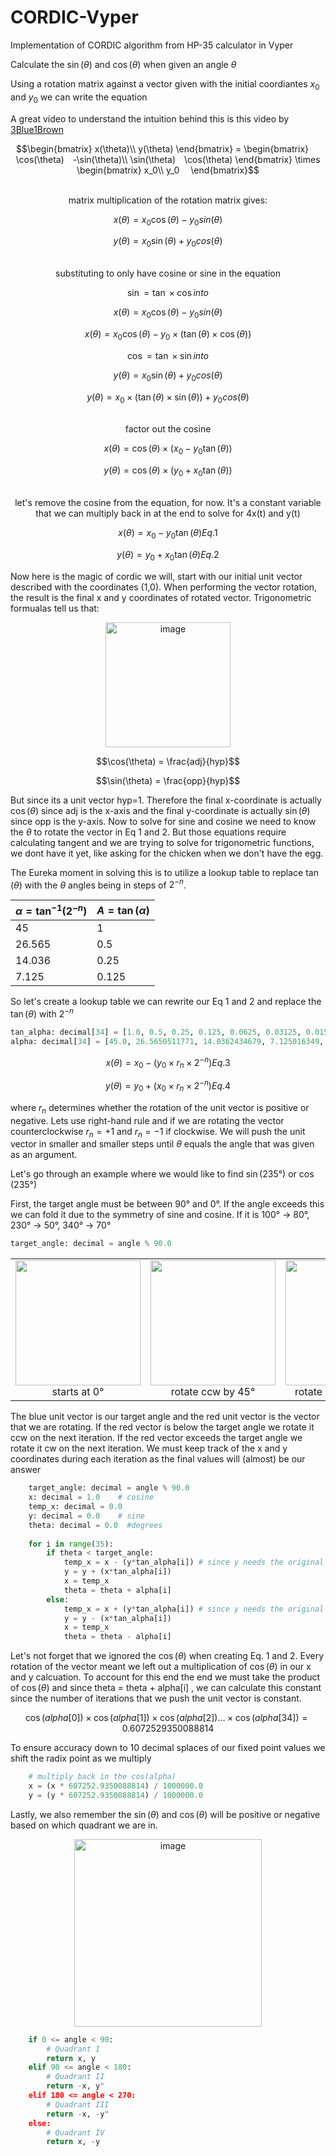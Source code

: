# CORDIC-Vyper
Implementation of CORDIC algorithm from HP-35 calculator in Vyper

Calculate the $`\sin(\theta)`$ and $`\cos(\theta)`$ when given an angle $`\theta`$

Using a rotation matrix against a vector given with the initial coordiantes $`x_0`$ and $`y_0`$ we can write the equation

A great video to understand the intuition behind this is this video by [3Blue1Brown](https://youtu.be/O85OWBJ2ayo)

```math
\begin{bmatrix}
x(\theta)\\
y(\theta)
\end{bmatrix}
=
\begin{bmatrix}
 \cos(\theta) -\sin(\theta)\\
\sin(\theta) \cos(\theta)
\end{bmatrix}
\times
\begin{bmatrix}
x_0\\ 
y_0 
\end{bmatrix}
```
  </br>  
<div align="center">
matrix multiplication of the rotation matrix gives:
</div>

$$x(\theta)=x_0\cos(\theta)-y_0sin(\theta)$$

$$y(\theta)=x_0\sin(\theta)+y_0cos(\theta)$$
  
  </br>    
<div align="center">
substituting to only have cosine or sine in the equation 
</div>

$$\sin=\tan \times \cos into $$

$$x(\theta)=x_0\cos(\theta)-y_0sin(\theta)$$

$$x(\theta)=x_0\cos(\theta)-y_0 \times (\tan(\theta) \times \cos(\theta))$$

$$\cos=\tan \times \sin into $$

$$y(\theta)=x_0\sin(\theta)+y_0cos(\theta)$$

$$y(\theta)=x_0 \times(\tan(\theta) \times \sin(\theta))+y_0cos(\theta)$$

  </br>    
<div align="center">
factor out the cosine
</div>

$$x(\theta)=\cos(\theta) \times (x_0 - y_0\tan(\theta))$$

$$y(\theta)=\cos(\theta) \times (y_0 + x_0\tan(\theta))$$

  </br>    
<div align="center">
let's remove the cosine from the equation, for now. It's a constant variable that we can multiply back in at the end to solve for 4x(t) and y(t) 
</div>

$$x(\theta) = x_0 - y_0\tan(\theta) Eq.1$$

$$y(\theta) = y_0 + x_0\tan(\theta) Eq.2$$

Now here is the magic of cordic we will, start with our initial unit vector described with the coordinates (1,0). When performing the vector rotation, the result is the final x and y coordinates of rotated vector. Trigonometric formualas tell us that:

<p align="center">
  <img width="200" alt="image" src="https://github.com/y00sh/CORDIC-Vyper/assets/90585099/1b7340da-21d6-4510-ad45-5e23ce2c4ebd">
</p>

$$\cos(\theta) = \frac{adj}{hyp}$$

$$\sin(\theta) = \frac{opp}{hyp}$$

But since its a unit vector hyp=1. Therefore the final x-coordinate is actually $`\cos(\theta)`$ since adj is the x-axis and the final y-coordinate is actually $`\sin(\theta)`$ since opp is the y-axis. Now to solve for sine and cosine we need to know the $`\theta`$ to rotate the vector in Eq 1 and 2. But those equations require calculating tangent and we are trying to solve for trigonometric functions, we dont have it yet, like asking for the chicken when we don't have the egg.  

The Eureka moment in solving this is to utilize a lookup table to replace $`\tan(\theta)`$ with the $`\theta`$ angles being in steps of $`2^{-n}`$.  

| $\alpha = \tan^{-1}(2^{-n})$ | $A=\tan(\alpha)$ |
| ------------------------ | -------------- |
| 45                       | 1              |
| 26.565                   | 0.5            |
| 14.036                   | 0.25           |
| 7.125                    | 0.125          |

So let's create a lookup table we can rewrite our Eq 1 and 2 and replace the $`\tan(\theta)`$ with $`2^{-n}`$

```python
tan_alpha: decimal[34] = [1.0, 0.5, 0.25, 0.125, 0.0625, 0.03125, 0.015625, 0.0078125, 0.00390625, 0.001953125, 0.0009765625, 0.0004882813, 0.0002441406, 0.0001220703, 0.0000610352, 0.0000305176, 0.0000152588, 0.0000076294, 0.0000038147, 0.0000019073, 0.0000009537, 0.0000004768, 0.0000002384, 0.0000001192, 0.0000000596, 0.0000000298, 0.0000000149, 0.0000000075, 0.0000000037, 0.0000000019, 0.0000000009, 0.0000000005, 0.0000000002, 0.0000000001] 
alpha: decimal[34] = [45.0, 26.5650511771, 14.0362434679, 7.125016349, 3.576334375, 1.7899106082, 0.8951737102, 0.4476141709, 0.2238105004, 0.1119056771, 0.0559528919, 0.0279764526, 0.0139882271, 0.0069941137, 0.0034970569, 0.0017485284, 0.0008742642, 0.0004371321, 0.0002185661, 0.000109283, 0.0000546415, 0.0000273208, 0.0000136604, 0.0000068302, 0.0000034151, 0.0000017075, 0.0000008538, 0.0000004269, 0.0000002134, 0.0000001067, 0.0000000534, 0.0000000267, 0.0000000133, 0.0000000067]
```

$$x(\theta) = x_0 - (y_0 \times r_n \times 2^{-n}) Eq.3$$

$$y(\theta) = y_0 + (x_0 \times r_n \times 2^{-n}) Eq.4$$

where $`r_n`$ determines whether the rotation of the unit vector is positive or negative. Lets use right-hand rule and if we are rotating the vector counterclockwise $`r_n=+1`$ and $`r_n = -1`$ if clockwise. We will push the unit vector in smaller and smaller steps until $`\theta`$ equals the angle that was given as an argument.

Let's go through an example where we would like to find $`\sin(235°)`$ or $`\cos(235°)`$

First, the target angle must be between 90° and 0°. If the angle exceeds this we can fold it due to the symmetry of sine and cosine. If it is 100° → 80°, 230° → 50°, 340° → 70°

```python
target_angle: decimal = angle % 90.0
```

<table>
  <tr>
    <td align="center"><img src="https://github.com/y00sh/CORDIC-Vyper/assets/90585099/1751b50c-a430-4710-b88e-ae96264edfbc" width="200"><br>starts at 0°</td>
    <td align="center"><img src="https://github.com/y00sh/CORDIC-Vyper/assets/90585099/773004ac-80b0-4ddb-8767-c5d7be59c54b" width="200"><br>rotate ccw by 45°</td>
    <td align="center"><img src="https://github.com/y00sh/CORDIC-Vyper/assets/90585099/ed979d97-b6a5-495f-b7c2-3251cebb14f8" width="200"><br>rotate ccw by 26.565°</td>
    <td align="center"><img src="https://github.com/y00sh/CORDIC-Vyper/assets/90585099/28e9dd11-7bad-485f-93f4-13bd393e421b" width="200"><br>rotate cw by 14.036°</td>
    <td align="center"><img src="https://github.com/y00sh/CORDIC-Vyper/assets/90585099/b26989f3-92e7-4357-91e3-94c59a7dfd52" width="200"><br>rotate cw by 7.125°</td>
  </tr>
</table>

The blue unit vector is our target angle and the red unit vector is the vector that we are rotating. If the red vector is below the target angle we rotate it ccw on the next iteration. If the red vector exceeds the target angle we rotate it cw on the next iteration. We must keep track of the x and y coordinates during each iteration as the final values will (almost) be our answer

```python
    target_angle: decimal = angle % 90.0
    x: decimal = 1.0    # cosine 
    temp_x: decimal = 0.0  
    y: decimal = 0.0    # sine
    theta: decimal = 0.0  #degrees
    
    for i in range(35):  
        if theta < target_angle:
            temp_x = x - (y*tan_alpha[i]) # since y needs the original x for the calc , too bad no more simultaneous assignment in vyper
            y = y + (x*tan_alpha[i])
            x = temp_x
            theta = theta + alpha[i]
        else:
            temp_x = x + (y*tan_alpha[i]) # since y needs the original x for the calc 
            y = y - (x*tan_alpha[i])
            x = temp_x
            theta = theta - alpha[i]
```

Let's not forget that we ignored the $`\cos(\theta)`$ when creating Eq. 1 and 2. Every rotation of the vector meant we left out a multiplication of $`\cos(\theta)`$ in our x and y calcuation. To account for this end the end we must take the product of $`\cos(\theta)`$ and since theta = theta + alpha[i] , we can calculate this constant since the number of iterations that we push the unit vector is constant. 

```math
\cos(alpha[0]) \times \cos(alpha[1]) \times \cos(alpha[2]) \dots \times \cos(alpha[34]) = 0.6072529350088814
```

To ensure accuracy down to 10 decimal splaces of our fixed point values we shift the radix point as we multiply

```python
    # multiply back in the cos(alpha)
    x = (x * 607252.9350088814) / 1000000.0
    y = (y * 607252.9350088814) / 1000000.0
```

Lastly, we also remember the $`\sin(\theta)`$ and $`\cos(\theta)`$ will be positive or negative based on which quadrant we are in. 

<p align="center">
  <img width="300" alt="image" src="https://github.com/y00sh/CORDIC-Vyper/assets/90585099/bc225c6b-656a-4ec3-a5e0-63ae00fd78e3">
</p>

```python
    if 0 <= angle < 90:
        # Quadrant I
        return x, y
    elif 90 <= angle < 180:
        # Quadrant II
        return -x, y"
    elif 180 <= angle < 270:
        # Quadrant III
        return -x, -y"
    else:
        # Quadrant IV
        return x, -y
```


